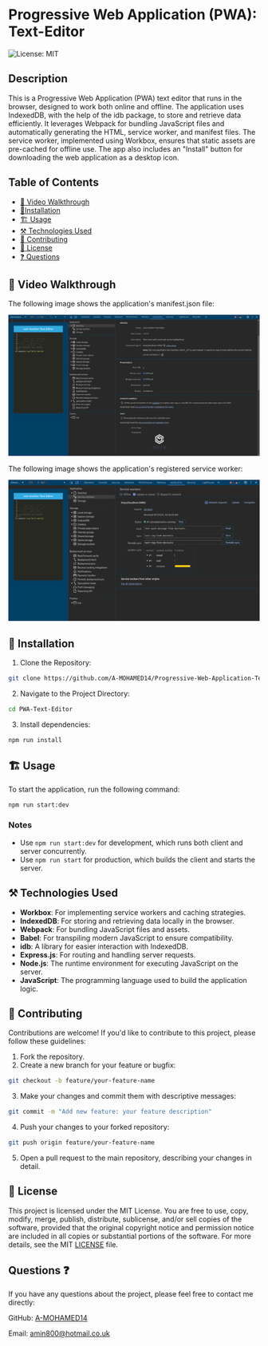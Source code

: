 # Progressive Web Application (PWA): Text-Editor

![License: MIT](https://img.shields.io/badge/License-MIT-yellow.svg)

## Description

This is a Progressive Web Application (PWA) text editor that runs in the browser, designed to work both online and offline. The application uses IndexedDB, with the help of the idb package, to store and retrieve data efficiently. It leverages Webpack for bundling JavaScript files and automatically generating the HTML, service worker, and manifest files. The service worker, implemented using Workbox, ensures that static assets are pre-cached for offline use. The app also includes an "Install" button for downloading the web application as a desktop icon.

## Table of Contents

- [🎥 Video Walkthrough ](#🎥-video-walkthrough)
- [🚀Installation ](#🚀-installation)
- [🏗️ Usage](#🏗️-usage)
- [⚒️ Technologies Used](#⚒️-technologies-used)
- [🤝 Contributing ](#🤝-contributing)
- [📄 License ](#📄-license)
- [❓ Questions ](#❓-questions)

## 🎥 Video Walkthrough

The following image shows the application's manifest.json file:

![manifest.json file](./screenshots/manifest.json-file.png)

The following image shows the application's registered service worker:

![service worker](./screenshots/service-worker.png)

## 🚀 Installation

1. Clone the Repository:

```sh
git clone https://github.com/A-MOHAMED14/Progressive-Web-Application-Text-Editor.git
```

2. Navigate to the Project Directory:

```sh
cd PWA-Text-Editor
```

3. Install dependencies:

```sh
npm run install
```

## 🏗️ Usage

To start the application, run the following command:

```sh
npm run start:dev
```

### Notes

- Use `npm run start:dev` for development, which runs both client and server concurrently.
- Use `npm run start` for production, which builds the client and starts the server.

## ⚒️ Technologies Used

- **Workbox**: For implementing service workers and caching strategies.
- **IndexedDB**: For storing and retrieving data locally in the browser.
- **Webpack**: For bundling JavaScript files and assets.
- **Babel**: For transpiling modern JavaScript to ensure compatibility.
- **idb**: A library for easier interaction with IndexedDB.
- **Express.js**: For routing and handling server requests.
- **Node.js**: The runtime environment for executing JavaScript on the server.
- **JavaScript**: The programming language used to build the application logic.

## 🤝 Contributing

Contributions are welcome! If you'd like to contribute to this project, please follow these guidelines:

1. Fork the repository.
2. Create a new branch for your feature or bugfix:

```sh
git checkout -b feature/your-feature-name
```

3. Make your changes and commit them with descriptive messages:

```sh
git commit -m "Add new feature: your feature description"
```

4. Push your changes to your forked repository:

```sh
git push origin feature/your-feature-name
```

5. Open a pull request to the main repository, describing your changes in detail.

## 📄 License

This project is licensed under the MIT License. You are free to use, copy, modify, merge, publish, distribute, sublicense, and/or sell copies of the software, provided that the original copyright notice and permission notice are included in all copies or substantial portions of the software. For more details, see the MIT [LICENSE](https://opensource.org/licenses/MIT) file.

## Questions ❓

If you have any questions about the project, please feel free to contact me directly:

GitHub: <a href="https://github.com/A-MOHAMED14">A-MOHAMED14</a>

Email: <a href="mailto:amin800@hotmail.co.uk">amin800@hotmail.co.uk</a>
